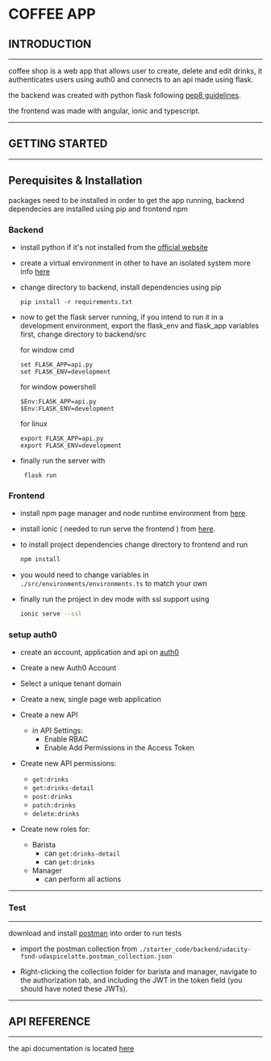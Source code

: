# **COFFEE APP**

## **INTRODUCTION**
---
coffee shop is a web app that allows user to create, delete and edit drinks, it authenticates users using auth0 and connects to an api made using flask.

the backend was created with python flask following [pep8 guidelines]().

the frontend was made with angular, ionic and typescript.

---
## **GETTING STARTED**
---
## **Perequisites & Installation**
packages need to be installed in order to get the app running, backend dependecies are installed using pip and frontend npm

### **Backend**
- install python if it's not installed from the [official website](https://docs.python.org/3/using/unix.html#getting-and-installing-the-latest-version-of-python)

- create a virtual environment in other to have an isolated system more info [here](https://docs.python.org/3/library/venv.html#:~:text=A%20virtual%20environment%20is%20a,part%20of%20your%20operating%20system.)

- change directory to backend, install dependencies using pip
    ```
    pip install -r requirements.txt
    ```

- now to get the flask server running, if you intend to run it in a development environment, export the flask_env and flask_app variables first, change directory to backend/src

    for window cmd
    ```
    set FLASK_APP=api.py
    set FLASK_ENV=development
    ```
    for window powershell
    ```
    $Env:FLASK_APP=api.py
    $Env:FLASK_ENV=development
    ```
    for linux
    ```
    export FLASK_APP=api.py
    export FLASK_ENV=development
    ```

- finally run the server with

   ```
    flask run
   ```

### **Frontend**

- install npm page manager and node runtime environment from [here](https://nodejs.com/en/download).

- install ionic ( needed to run serve the frontend ) from [here](https://ionicframework.com/docs/intro/cli).

- to install project dependencies change directory to frontend and run
    ```bash
    npm install 
    ```

- you would need to change variables in ``` ./src/environments/environments.ts``` to match your own

- finally run the project in dev mode with ssl support using

    ```bash
    ionic serve --ssl
    ```

### **setup auth0**

- create an account, application and api on [auth0](https://auth0.com)

- Create a new Auth0 Account
- Select a unique tenant domain
- Create a new, single page web application
- Create a new API
   - in API Settings:
     - Enable RBAC
     - Enable Add Permissions in the Access Token
- Create new API permissions:
   - `get:drinks`
   - `get:drinks-detail`
   - `post:drinks`
   - `patch:drinks`
   - `delete:drinks`
- Create new roles for:
   - Barista
     - can `get:drinks-detail`
     - can `get:drinks`
   - Manager
     - can perform all actions

---
### **Test**
---
download and install [postman](https://getpostman.com/) into order to run tests


- import the postman collection from ```./starter_code/backend/udacity-fsnd-udaspicelatte.postman_collection.json```

- Right-clicking the collection folder for barista and manager, navigate to the authorization tab, and including the JWT in the token field (you should have noted these JWTs).

---
## **API REFERENCE**
---

the api documentation is located [here](./backend/APIDOC.md)